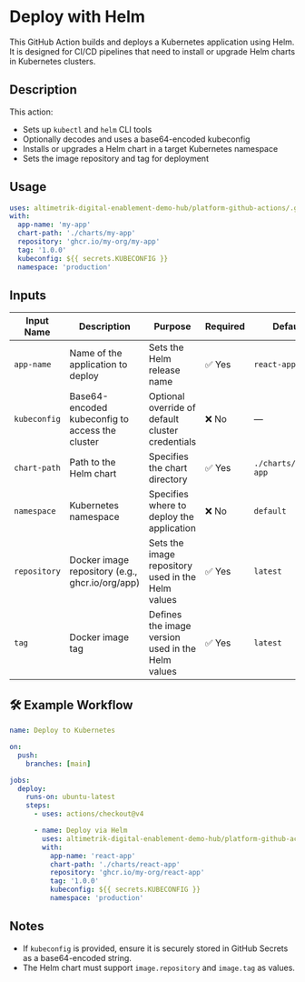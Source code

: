 # Deploy with Helm

This GitHub Action builds and deploys a Kubernetes application using Helm.  
It is designed for CI/CD pipelines that need to install or upgrade Helm charts in Kubernetes clusters.

## Description

This action:
- Sets up `kubectl` and `helm` CLI tools
- Optionally decodes and uses a base64-encoded kubeconfig
- Installs or upgrades a Helm chart in a target Kubernetes namespace
- Sets the image repository and tag for deployment

## Usage

```yaml
uses: altimetrik-digital-enablement-demo-hub/platform-github-actions/.github/actions/common/helm-deployment@v0
with:
  app-name: 'my-app'
  chart-path: './charts/my-app'
  repository: 'ghcr.io/my-org/my-app'
  tag: '1.0.0'
  kubeconfig: ${{ secrets.KUBECONFIG }}
  namespace: 'production'
```

## Inputs

| Input Name   | Description                                              | Purpose                                                  | Required | Default             |
|--------------|----------------------------------------------------------|----------------------------------------------------------|----------|---------------------|
| `app-name`   | Name of the application to deploy                        | Sets the Helm release name                               | ✅ Yes   | `react-app`         |
| `kubeconfig` | Base64-encoded kubeconfig to access the cluster          | Optional override of default cluster credentials         | ❌ No    | —                   |
| `chart-path` | Path to the Helm chart                                   | Specifies the chart directory                            | ✅ Yes   | `./charts/react-app`|
| `namespace`  | Kubernetes namespace                                     | Specifies where to deploy the application                | ❌ No    | `default`           |
| `repository` | Docker image repository (e.g., ghcr.io/org/app)         | Sets the image repository used in the Helm values        | ✅ Yes   | `latest`            |
| `tag`        | Docker image tag                                         | Defines the image version used in the Helm values        | ✅ Yes   | `latest`            |

## 🛠️ Example Workflow

```yaml
name: Deploy to Kubernetes

on:
  push:
    branches: [main]

jobs:
  deploy:
    runs-on: ubuntu-latest
    steps:
      - uses: actions/checkout@v4

      - name: Deploy via Helm
        uses: altimetrik-digital-enablement-demo-hub/platform-github-actions/.github/actions/common/helm-deployment@v0
        with:
          app-name: 'react-app'
          chart-path: './charts/react-app'
          repository: 'ghcr.io/my-org/react-app'
          tag: '1.0.0'
          kubeconfig: ${{ secrets.KUBECONFIG }}
          namespace: 'production'
```

## Notes

- If `kubeconfig` is provided, ensure it is securely stored in GitHub Secrets as a base64-encoded string.
- The Helm chart must support `image.repository` and `image.tag` as values.
